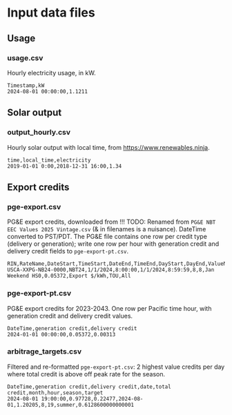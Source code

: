 # Input data files

## Usage

### usage.csv

Hourly electricity usage, in kW.

```
Timestamp,kW
2024-08-01 00:00:00,1.1211
```

## Solar output

### output_hourly.csv

Hourly solar output with local time, from https://www.renewables.ninja.

```
time,local_time,electricity
2019-01-01 0:00,2018-12-31 16:00,1.34
```

## Export credits

### pge-export.csv

PG&E export credits, downloaded from !!! TODO: 
Renamed from `PG&E NBT EEC Values 2025 Vintage.csv` (& in filenames is a nuisance).
DateTime converted to PST/PDT.
The PG&E file contains one row per credit type (delivery or generation);
write one row per hour with generation credit and delivery credit fields
to `pge-export-pt.csv`.

```
RIN,RateName,DateStart,TimeStart,DateEnd,TimeEnd,DayStart,DayEnd,ValueName,Value,Unit,RateType,Sector
USCA-XXPG-NB24-0000,NBT24,1/1/2024,8:00:00,1/1/2024,8:59:59,8,8,Jan Weekend HS0,0.05372,Export $/kWh,TOU,All
```

### pge-export-pt.csv

PG&E export credits for 2023-2043. One row per Pacific time hour,
with generation credit and delivery credit values.
```
DateTime,generation credit,delivery credit
2024-01-01 00:00:00,0.05372,0.00313
```

### arbitrage_targets.csv

Filtered and re-formatted `pge-export-pt.csv`: 2 highest value credits per day
where total credit is above off peak rate for the season.

```
DateTime,generation credit,delivery credit,date,total credit,month,hour,season,target
2024-08-01 19:00:00,0.97728,0.22477,2024-08-01,1.20205,8,19,summer,0.6128600000000001
```
